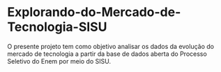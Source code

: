 # Explorando-do-Mercado-de-Tecnologia-SISU
 O presente projeto tem como objetivo analisar os dados da evolução do mercado de tecnologia a partir da base de dados aberta do Processo Seletivo do Enem por meio do SISU.

